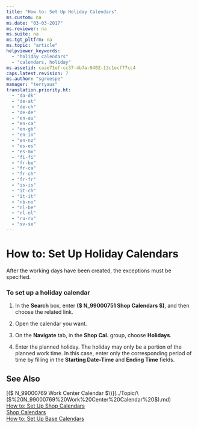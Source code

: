 ```yaml
---
title: "How to: Set Up Holiday Calendars"
ms.custom: na
ms.date: "03-03-2017"
ms.reviewer: na
ms.suite: na
ms.tgt_pltfrm: na
ms.topic: "article"
helpviewer_keywords: 
  - "holiday calendars"
  - "calendars, holiday"
ms.assetid: caae71ef-cc37-4b7a-9402-13c1ecf77cc4
caps.latest.revision: 7
ms.author: "sgroespe"
manager: "terryaus"
translation.priority.ht: 
  - "da-dk"
  - "de-at"
  - "de-ch"
  - "de-de"
  - "en-au"
  - "en-ca"
  - "en-gb"
  - "en-in"
  - "en-nz"
  - "es-es"
  - "es-mx"
  - "fi-fi"
  - "fr-be"
  - "fr-ca"
  - "fr-ch"
  - "fr-fr"
  - "is-is"
  - "it-ch"
  - "it-it"
  - "nb-no"
  - "nl-be"
  - "nl-nl"
  - "ru-ru"
  - "sv-se"
---
```

# How to: Set Up Holiday Calendars
After the working days have been created, the exceptions must be specified.  
  
### To set up a holiday calendar  
  
1.  In the **Search** box, enter **\($ N\_99000751 Shop Calendars $\)**, and then choose the related link.  
  
2.  Open the calendar you want.  
  
3.  On the **Navigate** tab, in the **Shop Cal.** group, choose **Holidays**.  
  
4.  Enter the planned holiday. The holiday may only be a portion of the planned work time. In this case, enter only the corresponding period of time by filling in the **Starting Date\-Time** and **Ending Time** fields.  
  
## See Also  
 [\($ N\_99000769 Work Center Calendar $\)](../Topic/\($%20N_99000769%20Work%20Center%20Calendar%20$\).md)   
 [How to: Set Up Shop Calendars](../Production/how-to-set-up-shop-calendars.md)   
 [Shop Calendars](../OperationsPlanning/shop-calendars.md)   
 [How to: Set Up Base Calendars](../BusinessFunctionality/HowToSetUpBaseCalendars/how-to-set-up-base-calendars.md)